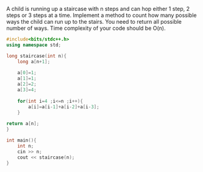 A child is running up a staircase with n steps and can hop either 1 step, 2 steps or 3 steps at a time. Implement a method to count how many possible ways the child can run up to the stairs. You need to return all possible number of ways.
Time complexity of your code should be O(n).

```cpp
#include<bits/stdc++.h>
using namespace std;

long staircase(int n){
    long a[n+1];
     
    a[0]=1;
    a[1]=1;
    a[2]=2;
    a[3]=4;
    
    for(int i=4 ;i<=n ;i++){
        a[i]=a[i-1]+a[i-2]+a[i-3];
    }
    
return a[n];
}

int main(){
	int n;
	cin >> n;
	cout << staircase(n);
}
```
